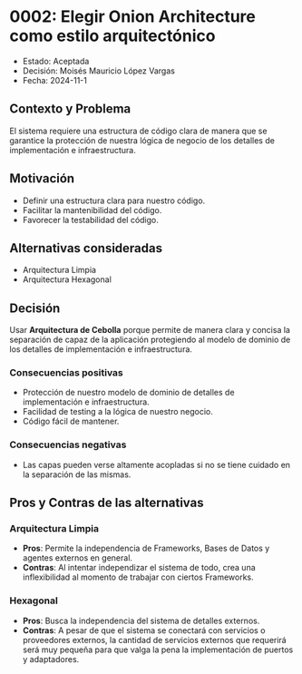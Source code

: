 # 0002: Elegir Onion Architecture como estilo arquitectónico

* Estado: Aceptada
* Decisión: Moisés Mauricio López Vargas
* Fecha: 2024-11-1

## Contexto y Problema

El sistema requiere una estructura de código clara de manera que se garantice la protección de nuestra lógica de negocio de los detalles de implementación e infraestructura.

## Motivación

* Definir una estructura clara para nuestro código.
* Facilitar la mantenibilidad del código.
* Favorecer la testabilidad del código.

## Alternativas consideradas

* Arquitectura Limpia
* Arquitectura Hexagonal

## Decisión

Usar **Arquitectura de Cebolla** porque permite de manera clara y concisa la separación de capaz de la aplicación protegiendo al modelo de dominio de los detalles de implementación e infraestructura.

### Consecuencias positivas

* Protección de nuestro modelo de dominio de detalles de implementación e infraestructura.
* Facilidad de testing a la lógica de nuestro negocio.
* Código fácil de mantener.

### Consecuencias negativas

* Las capas pueden verse altamente acopladas si no se tiene cuidado en la separación de las mismas.

## Pros y Contras de las alternativas

### Arquitectura Limpia

- **Pros**: Permite la independencia de Frameworks, Bases de Datos y agentes externos en general.
- **Contras**: Al intentar independizar el sistema de todo, crea una inflexibilidad al momento de trabajar con ciertos Frameworks.

### Hexagonal

- **Pros**: Busca la independencia del sistema de detalles externos.
- **Contras**:  A pesar de que el sistema se conectará con servicios o proveedores externos, la cantidad de servicios externos que requerirá será muy pequeña para que valga la pena la implementación de puertos y adaptadores.
